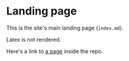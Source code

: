 # Landing page

This is the site's main landing page (`index.md`).

Latex is not rendered.

Here's a link to [a page](README.md) inside the repo.
